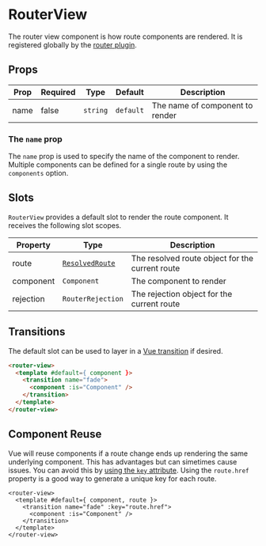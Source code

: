 # RouterView

The router view component is how route components are rendered. It is registered globally by the [router plugin](/quick-start#vue-plugin).

## Props

| Prop | Required | Type | Default | Description |
| --- | --- | --- | --- | --- |
| name | false | `string` | `default` | The name of component to render |

### The `name` prop

The `name` prop is used to specify the name of the component to render. Multiple components can be defined for a single route by using the `components` option.

## Slots

`RouterView` provides a default slot to render the route component. It receives the following slot scopes.

| Property | Type | Description |
| --- | --- | --- |
| route | [`ResolvedRoute`](/api/types/ResolvedRoute) | The resolved route object for the current route |
| component | `Component` | The component to render |
| rejection | `RouterRejection` | The rejection object for the current route |

## Transitions

The default slot can be used to layer in a [Vue transition](https://vuejs.org/guide/built-ins/transition.html) if desired.

```html
<router-view>
  <template #default={ component }>
    <transition name="fade">
      <component :is="Component" />
    </transition>
  </template>
</router-view>
```

## Component Reuse

Vue will reuse components if a route change ends up rendering the same underlying component. This has advantages but can simetimes cause issues. You can avoid this by [using the `key` attribute](https://vuejs.org/api/built-in-special-attributes.html#key). Using the `route.href` property is a good way to generate a unique key for each route.

```html{3}
<router-view>
  <template #default={ component, route }>
    <transition name="fade" :key="route.href">
      <component :is="Component" />
    </transition>
  </template>
</router-view>
```
